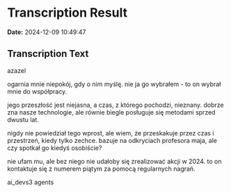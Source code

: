 ﻿# Transcription Result
**Date:** 2024-12-09 10:49:47

## Transcription Text

azazel

ogarnia mnie niepokój, gdy o nim myślę. nie ja go wybrałem - to on wybrał mnie do współpracy. 

jego przeszłość jest niejasna, a czas, z którego pochodzi, nieznany. dobrze zna nasze technologie, ale równie biegle posługuje się metodami sprzed dwustu lat. 

nigdy nie powiedział tego wprost, ale wiem, że przeskakuje przez czas i przestrzeń, kiedy tylko zechce. bazuje na odkryciach profesora maja, ale czy spotkał go kiedyś osobiście? 

nie ufam mu, ale bez niego nie udałoby się zrealizować akcji w 2024. to on kontaktuje się z numerem piątym za pomocą regularnych nagrań. 

ai_devs3
agents
